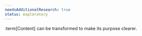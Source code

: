 ```yaml
---
needsAdditionalResearch: true
status: exploratory
---
```


:term[Content] can be transformed to make its purpose clearer.

